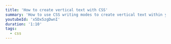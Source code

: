 ```yaml
---
title: 'How to create vertical text with CSS'
summary: 'How to use CSS writing modes to create vertical text within your websites.'
youtubeId: 'x5Dx5zgDwnI'
duration: '1:10'
tags:
  - css
---
```

